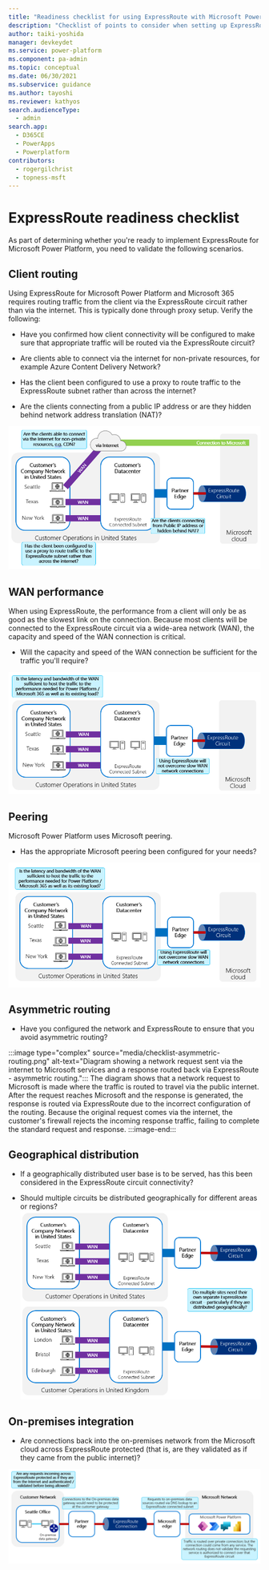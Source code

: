 ```yaml
---
title: "Readiness checklist for using ExpressRoute with Microsoft Power Platform | MicrosoftDocs"
description: "Checklist of points to consider when setting up ExpressRoute for Microsoft Power Platform"
author: taiki-yoshida
manager: devkeydet
ms.service: power-platform
ms.component: pa-admin
ms.topic: conceptual
ms.date: 06/30/2021
ms.subservice: guidance
ms.author: tayoshi
ms.reviewer: kathyos
search.audienceType: 
  - admin
search.app: 
  - D365CE
  - PowerApps
  - Powerplatform
contributors:
  - rogergilchrist
  - topness-msft
---
```


# ExpressRoute readiness checklist

As part of determining whether you're ready to implement ExpressRoute for Microsoft Power
Platform, you need to validate the following scenarios.

## Client routing

Using ExpressRoute for Microsoft Power Platform and Microsoft 365 requires routing traffic
from the client via the ExpressRoute circuit rather than via the internet. This is
typically done through proxy setup. Verify the following:

-   Have you confirmed how client connectivity will be configured to make
    sure that appropriate traffic will be routed via the ExpressRoute circuit?

-   Are clients able to connect via the internet for non-private resources,
    for example Azure Content Delivery Network?

-   Has the client been configured to use a proxy to route traffic to the
    ExpressRoute subnet rather than across the internet?

-   Are the clients connecting from a public IP address or are they hidden behind network address translation (NAT)?

![Diagram showing a customer's company network, datacenter, and partner edge with client routing considerations.](media/checklist-client-routing.png)

## WAN performance

When using ExpressRoute, the performance from a client will only be as good as
the slowest link on the connection. Because most clients will be connected to
the ExpressRoute circuit via a wide-area network (WAN), the capacity and speed of the WAN connection
is critical.

-   Will the capacity and speed of the WAN connection be sufficient for the traffic you'll require?

![Diagram showing customer's company network, datacenter and partner edge, with WAN latency and bandwidth considerations.](media/checklist-wan-performance.png)

## Peering

Microsoft Power Platform uses Microsoft peering.

-   Has the appropriate Microsoft peering been configured for your needs?

![Diagram showing a customer's company network, datacenter, and partner edge, with peering considerations.](media/checklist-microsoft-peering.png)

## Asymmetric routing

-   Have you configured the network and ExpressRoute to ensure that you avoid
    asymmetric routing?

:::image type="complex" source="media/checklist-asymmetric-routing.png" alt-text="Diagram showing a network request sent via the internet to Microsoft services and a response routed back via ExpressRoute - asymmetric routing.":::
   The diagram shows that a network request to Microsoft is made where the traffic is routed to travel via the public internet. After the request reaches Microsoft and the response is generated, the response is routed via ExpressRoute due to the incorrect configuration of the routing. Because the original request comes via the internet, the customer's firewall rejects the incoming response traffic, failing to complete the standard request and response. 
:::image-end:::

## Geographical distribution

-   If a geographically distributed user base is to be served, has this been
    considered in the ExpressRoute circuit connectivity?

-   Should multiple circuits be distributed geographically for different areas
    or regions?
![Diagram showing two operations, one in the United States and one in the United Kingdom, with an individual ExpressRoute circuit set up for each.](media/checklist-geo-distribution.png)

## On-premises integration

-   Are connections back into the on-premises network from the Microsoft cloud
    across ExpressRoute protected (that is, are they validated as if they came from the public internet)?

![Diagram showing a customer network set up with an on-premises data gateway. The connection to the on-premises data gateway also is routed through ExpressRoute.](media/checklist-onprem-integration.png)
